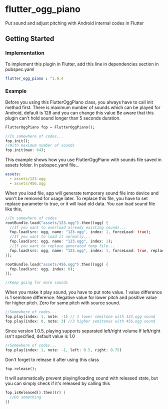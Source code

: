 # flutter_ogg_piano

Put sound and adjust pitching with Android internal codes in Flutter

## Getting Started

### Implementation

To implement this plugin in Flutter, add this line in dependencies section in pubspec.yaml

```yaml
flutter_ogg_piano : ^1.0.4
```

### Example

Before you using this FlutterOggPiano class, you always have to call init method first.
There is maximum number of sounds which can be played for Android, default is 128 and you can change this value
Be aware that this plugin can't hold sound longer than 5 seconds duration.

```dart
FlutterOggPiano fop = FlutterOggPiano();

//In somewhere of codes...
fop.init();
//With maximum number of sounds
fop.init(max: 64);
```

This example shows how you use FlutterOggPiano with sounds file saved in assets folder.
In pubspec.yaml file...

```yaml
assets:
  - assets/123.ogg
  - assets/456.ogg
```

When you load file, app will generate temporary sound file into device and won't be removed for usage later.
To replace this file, you have to set replace parameter to true, or it will load old data.
You can load sound file like this,

```dart
//In somewhere of codes
rootBundle.load("assets/123.ogg").then((ogg) {
  //If you want to overload already existing sounds...
  fop.load(src: ogg, name: "123.ogg", index: 1, forceLoad: true);
  //If you want to load it normally...
  fop.load(src: ogg, name: "123.ogg", index: 1);
  //If you want to replace generated temp file...
  fop.load(src: ogg, name: "123.ogg", index: 1, forceLoad: true, replace: true);
});

rootBundle.load("assets/456.ogg").then((ogg) {
  fop.load(src: ogg, index: 0);
});

//Keep going for more sounds
```

When you make it play sound, you have to put note value.
1 value difference is 1 semitone difference. 
Negative value for lower pitch and positive value for higher pitch.
Zero for same pitch with source sound.

```dart
//Somewhere of codes...
fop.play(index: 1, note: -1) // 1 lower semitone with 123.ogg sound
fop.play(index: 0, note: 3) //3 higher semitones with 456.ogg sound
```

Since version 1.0.5, playing supports separated left/right volume
If left/right isn't specified, default value is 1.0

```dart
//Somewhere of codes...
fop.play(index: 1, note: -1, left: 0.5, right: 0.75)
```

Don't forget to release it after using this class

```dart
fop.release();
```

It will automatically prevent playing/loading sound with released state,
but you can simply check if it's released by calling this

```dart
fop.isReleased().then((r) {
  //Do something
})
```
